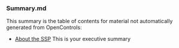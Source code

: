### Summary.md

This summary is the table of contents for material not automatically generated from OpenControls:

* [About the SSP](docs/about-the-ssp.md) This is your executive summary


